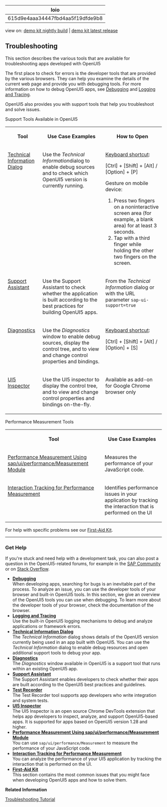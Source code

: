 <!-- loio615d9e4aaa34447fbd4aa5f19dfde9b8 -->

| loio |
| -----|
| 615d9e4aaa34447fbd4aa5f19dfde9b8 |

<div id="loio">

view on: [demo kit nightly build](https://sdk.openui5.org/nightly/#/topic/615d9e4aaa34447fbd4aa5f19dfde9b8) | [demo kit latest release](https://sdk.openui5.org/topic/615d9e4aaa34447fbd4aa5f19dfde9b8)</div>

## Troubleshooting

This section describes the various tools that are available for troubleshooting apps developed with OpenUI5

The first place to check for errors is the developer tools that are provided by the various browsers. They can help you examine the details of the current web page and provide you with debugging tools. For more information on how to debug OpenUI5 apps, see [Debugging](Debugging_c9b0f8c.md#loioc9b0f8cca852443f9b8d3bf8ba5626ab) and [Logging and Tracing](Logging_and_Tracing_9f4d62c.md).

  

OpenUI5 also provides you with support tools that help you troubleshoot and solve issues.

<a name="loio615d9e4aaa34447fbd4aa5f19dfde9b8__table_ugc_h2n_tv"/>Support Tools Available in OpenUI5


<table>
<tr>
<th valign="top">

Tool



</th>
<th valign="top">

Use Case Examples



</th>
<th valign="top">

How to Open



</th>
</tr>
<tr>
<td valign="top">

 [Technical Information Dialog](Technical_Information_Dialog_616a3ef.md#loio616a3ef07f554e20a3adf749c11f64e9) 



</td>
<td valign="top">

Use the *Technical Information*dialog to enable debug sources and to check which OpenUI5 version is currently running.



</td>
<td valign="top">

[Keyboard shortcut](Keyboard_Shortcuts_for_OpenUI5_Tools_154844c.md):

 [Ctrl\] + [Shift\] + [Alt\] / [Option\] + [P\] 

Gesture on mobile device:

1.  Press two fingers on a noninteractive screen area \(for example, a blank area\) for at least 3 seconds.
2.  Tap with a third finger while holding the other two fingers on the screen.



</td>
</tr>
<tr>
<td valign="top">

 [Support Assistant](Support_Assistant_57ccd7d.md) 



</td>
<td valign="top">

Use the Support Assistant to check whether the application is built according to the best practices for building OpenUI5 apps.



</td>
<td valign="top">

From the *Technical Information* dialog or with the URL parameter `sap-ui-support=true` 



</td>
</tr>
<tr>
<td valign="top">

 [Diagnostics](Diagnostics_6ec18e8.md#loio6ec18e80b0ce47f290bc2645b0cc86e6) 



</td>
<td valign="top">

Use the *Diagnostics* window to enable debug sources, display the control tree, and to view and change control properties and bindings.



</td>
<td valign="top">

[Keyboard shortcut](Keyboard_Shortcuts_for_OpenUI5_Tools_154844c.md):

 [Ctrl\] + [Shift\] + [Alt\] / [Option\] + [S\] 



</td>
</tr>
<tr>
<td valign="top">

 [UI5 Inspector](UI5_Inspector_b24e724.md) 



</td>
<td valign="top">

Use the UI5 inspector to display the control tree, and to view and change control properties and bindings on-the-fly.



</td>
<td valign="top">

Available as add-on for Google Chrome browser only



</td>
</tr>
</table>

<a name="loio615d9e4aaa34447fbd4aa5f19dfde9b8__table_o55_rvb_p1b"/>Performance Measurement Tools


<table>
<tr>
<th valign="top">

Tool



</th>
<th valign="top">

Use Case Examples



</th>
</tr>
<tr>
<td valign="top">

 [Performance Measurement Using sap/ui/performance/Measurement Module](Performance_Measurement_Using_sap_ui_performance_Measurement_Module_78880c0.md) 



</td>
<td valign="top">

Measures the performance of your JavaScript code.



</td>
</tr>
<tr>
<td valign="top">

 [Interaction Tracking for Performance Measurement](Interaction_Tracking_for_Performance_Measurement_b2825ea.md) 



</td>
<td valign="top">

Identifies performance issues in your application by tracking the interaction that is performed on the UI



</td>
</tr>
</table>

For help with specific problems see our [First-Aid Kit](First_Aid_Kit_dfe4f79.md).

***

<a name="loio615d9e4aaa34447fbd4aa5f19dfde9b8__section_sjf_1rz_s1b"/>

### Get Help

If you're stuck and need help with a development task, you can also post a question in the OpenUI5-related forums, for example in the [SAP Community](https://www.sap.com/community/topic/ui5.html) or on [Stack Overflow](https://stackoverflow.com/search?q=sapui5).

-   **[Debugging](Debugging_c9b0f8c.md#loioc9b0f8cca852443f9b8d3bf8ba5626ab "When developing apps, searching for bugs is an inevitable part of the process. To analyze an issue, you can use the developer tools of your browser and built-in OpenUI5 tools. In this section, we give an overview of the OpenUI5 tools you can use when debugging. To learn more about the developer tools of your browser, check the documentation of the browser.")**  
When developing apps, searching for bugs is an inevitable part of the process. To analyze an issue, you can use the developer tools of your browser and built-in OpenUI5 tools. In this section, we give an overview of the OpenUI5 tools you can use when debugging. To learn more about the developer tools of your browser, check the documentation of the browser.
-   **[Logging and Tracing](Logging_and_Tracing_9f4d62c.md "Use the built-in OpenUI5
		logging mechanisms to debug and analyze applications or framework errors.")**  
Use the built-in OpenUI5 logging mechanisms to debug and analyze applications or framework errors.
-   **[Technical Information Dialog](Technical_Information_Dialog_616a3ef.md#loio616a3ef07f554e20a3adf749c11f64e9 "The Technical Information dialog shows details of the OpenUI5 version currently being
		used in an app built with OpenUI5. You can use the Technical Information dialog to enable debug
		resources and open additional support tools to debug your app.")**  
The *Technical Information* dialog shows details of the OpenUI5 version currently being used in an app built with OpenUI5. You can use the *Technical Information* dialog to enable debug resources and open additional support tools to debug your app.
-   **[Diagnostics](Diagnostics_6ec18e8.md#loio6ec18e80b0ce47f290bc2645b0cc86e6 "The Diagnostics window available in OpenUI5 is a support tool that
		runs within an existing OpenUI5
		app. ")**  
The *Diagnostics* window available in OpenUI5 is a support tool that runs within an existing OpenUI5 app.
-   **[Support Assistant](Support_Assistant_57ccd7d.md "The Support Assistant enables developers to check whether their apps are built according
		to the OpenUI5 best practices
		and guidelines.")**  
The Support Assistant enables developers to check whether their apps are built according to the OpenUI5 best practices and guidelines.
-   **[Test Recorder](Test_Recorder_dac59fa.md "The Test Recorder tool supports app developers who write integration and system
		tests.")**  
The Test Recorder tool supports app developers who write integration and system tests.
-   **[UI5 Inspector](UI5_Inspector_b24e724.md "The UI5 Inspector is an open source Chrome DevTools extension that helps
		app developers to inspect, analyze, and support OpenUI5-based apps. It is
		supported for apps based on OpenUI5 version 1.28 and
		higher.")**  
The UI5 Inspector is an open source Chrome DevTools extension that helps app developers to inspect, analyze, and support OpenUI5-based apps. It is supported for apps based on OpenUI5 version 1.28 and higher.
-   **[Performance Measurement Using sap/ui/performance/Measurement Module](Performance_Measurement_Using_sap_ui_performance_Measurement_Module_78880c0.md "You can use sap/ui/performance/Measurement to measure the
		performance of your JavaScript code. ")**  
You can use `sap/ui/performance/Measurement` to measure the performance of your JavaScript code.
-   **[Interaction Tracking for Performance Measurement](Interaction_Tracking_for_Performance_Measurement_b2825ea.md "You can analyze the performance of your UI5 application by tracking the interaction that is performed on the UI.")**  
You can analyze the performance of your UI5 application by tracking the interaction that is performed on the UI.
-   **[First-Aid Kit](First_Aid_Kit_dfe4f79.md "This section contains the most common issues that you might face when developing OpenUI5 apps and how to solve
		them.")**  
This section contains the most common issues that you might face when developing OpenUI5 apps and how to solve them.

**Related Information**  


[Troubleshooting Tutorial](Troubleshooting_5661952.md "In this tutorial, we will show you some tools that will help you if you run into problems with your OpenUI5 app.")

